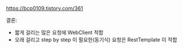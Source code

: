 https://bcp0109.tistory.com/361

결론:
- 짧게 걸리는 많은 요청에 WebClient 적합
- 오래 걸리고 step by step 이 필요한(동기식) 요청은 RestTemplate 이 적합